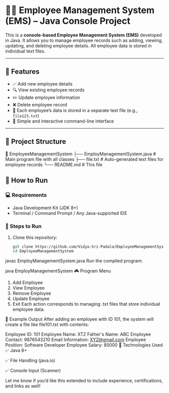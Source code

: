 # 🧑‍💼 Employee Management System (EMS) – Java Console Project

This is a **console-based Employee Management System (EMS)** developed in Java. It allows you to manage employee records such as adding, viewing, updating, and deleting employee details. All employee data is stored in individual text files.

---

## 📌 Features

- ✅ Add new employee details  
- 🔍 View existing employee records  
- ✏️ Update employee information  
- ❌ Delete employee record  
- 🧾 Each employee’s data is stored in a separate text file (e.g., `file123.txt`)  
- 🎯 Simple and interactive command-line interface  

---

## 🧱 Project Structure

📁 EmployeeManagementSystem
├── EmployManagementSystem.java # Main program file with all classes
├── file<ID>.txt # Auto-generated text files for employee records
└── README.md # This file

## 🚀 How to Run

### 💻 Requirements

- Java Development Kit (JDK 8+)
- Terminal / Command Prompt / Any Java-supported IDE

### 🔧 Steps to Run

1. Clone this repository:
   ```bash
   git clone https://github.com/Vidya-Sri-Padala/EmployeeManagementSystem.git
   cd EmployeeManagementSystem
   
javac EmployManagementSystem.java
Run the compiled program:


java EmployManagementSystem
🎮 Program Menu


1. Add Employee
2. View Employee
3. Remove Employee
4. Update Employee
5. Exit
Each action corresponds to managing .txt files that store individual employee data.

📝 Example Output
After adding an employee with ID 101, the system will create a file like file101.txt with contents:


Employee ID: 101
Employee Name: XTZ
Father's Name: ABC
Employee Contact: 9876543210
Email Information: XYZ@gmail.com
Employee Position: Software Developer
Employee Salary: 85000
🧰 Technologies Used
✅ Java 8+

✅ File Handling (java.io)

✅ Console Input (Scanner)




Let me know if you’d like this extended to include experience, certifications, and links as well!
